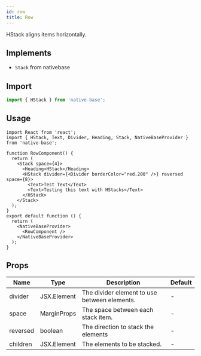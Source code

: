 ```yaml
---
id: row
title: Row
---
```


HStack aligns items horizontally.

## Implements

- `Stack` from nativebase

## Import

```jsx
import { HStack } from 'native-base';
```

## Usage

```SnackPlayer name=Row%20Usage
import React from 'react';
import { HStack, Text, Divider, Heading, Stack, NativeBaseProvider } from 'native-base';

function RowComponent() {
  return (
    <Stack space={4}>
      <Heading>HStack</Heading>
      <HStack divider={<Divider borderColor="red.200" />} reversed space={8}>
        <Text>Test Text</Text>
        <Text>Testing this text with HStacks</Text>
      </HStack>
    </Stack>
  );
}
export default function () {
  return (
    <NativeBaseProvider>
      <RowComponent />
    </NativeBaseProvider>
  );
}
```

## Props

| Name     | Type        | Description                                  | Default |
| -------- | ----------- | -------------------------------------------- | ------- |
| divider  | JSX.Element | The divider element to use between elements. | -       |
| space    | MarginProps | The space between each stack item.           | -       |
| reversed | boolean     | The direction to stack the elements          | -       |
| children | JSX.Element | The elements to be stacked.                  | -       |
